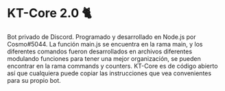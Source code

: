 # KT-Core 2.0 🐈
Bot privado de Discord. Programado y desarrollado en Node.js por Cosmo#5044. La función main.js se encuentra en la rama main, y los diferentes comandos fueron desarrollados en archivos diferentes modulando funciones para tener una mejor organización, se pueden encontrar en la rama commands y counters. KT-Core es de código abierto así que cualquiera puede copiar las instrucciones que vea convenientes para su propio bot.
